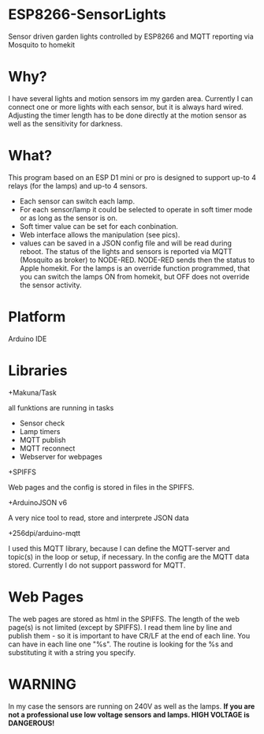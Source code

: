 # ESP8266-SensorLights
Sensor driven garden lights controlled by ESP8266 and MQTT reporting via Mosquito to homekit
# Why?
I have several lights and motion sensors im my garden area. Currently I can connect one or more lights with each sensor, but it is always hard wired. Adjusting the timer length has to be done directly at the motion sensor as well as the sensitivity for darkness.
# What?
This program based on an ESP D1 mini or pro is designed to support up-to 4 relays (for the lamps) and up-to 4 sensors.
- Each sensor can switch each lamp.
- For each sensor/lamp it could be selected to operate in soft timer mode or as long as the sensor is on.
- Soft timer value can be set for each conbination.
- Web interface allows the manipulation (see pics).
- values can be saved in a JSON config file and will be read during reboot.
The status of the lights and sensors is reported via MQTT (Mosquito as broker) to NODE-RED. NODE-RED sends then the status to Apple homekit.
For the lamps is an override function programmed, that you can switch the lamps ON from homekit, but OFF does not override the sensor activity.
# Platform
Arduino IDE
# Libraries
+Makuna/Task

  all funktions are running in tasks
  - Sensor check
  - Lamp timers
  - MQTT publish
  - MQTT reconnect
  - Webserver for webpages
  
+SPIFFS

  Web pages and the config is stored in files in the SPIFFS.
  
+ArduinoJSON v6

  A very nice tool to read, store and interprete JSON data
  
+256dpi/arduino-mqtt

  I used this MQTT library, because I can define the MQTT-server and topic(s) in the loop or setup, if necessary. In the config are the MQTT data stored. Currently I do not support password for MQTT.
# Web Pages
  The web pages are stored as html in the SPIFFS. The length of the web page(s) is not limited (except by SPIFFS). I read them line by line and publish them - so it is important to have CR/LF at the end of each line. You can have in each line one "%s". The routine is looking for the %s and substituting it with a string you specify.
# WARNING
  In my case the sensors are running on 240V as well as the lamps. 
  <b>If you are not a professional use low voltage sensors and lamps.
  HIGH VOLTAGE is DANGEROUS!</b>
